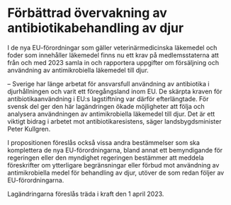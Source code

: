 # Förbättrad övervakning av antibiotikabehandling av djur

I de nya EU\-förordningar som gäller veterinärmedicinska läkemedel och foder som innehåller läkemedel finns nu ett krav på medlemsstaterna att från och med 2023 samla in och rapportera uppgifter om försäljning och användning av antimikrobiella läkemedel till djur.

– Sverige har länge arbetat för ansvarsfull användning av antibiotika i djurhållningen och varit ett föregångsland inom EU. De skärpta kraven för antibiotikaanvändning i EU:s lagstiftning var därför efterlängtade. För svensk del ger den här lagändringen ökade möjligheter att följa och analysera användningen av antimikrobiella läkemedel till djur. Det är ett viktigt bidrag i arbetet mot antibiotikaresistens, säger landsbygdsminister Peter Kullgren.

I propositionen föreslås också vissa andra bestämmelser som ska komplettera de nya EU\-förordningarna, bland annat ett bemyndigande för regeringen eller den myndighet regeringen bestämmer att meddela föreskrifter om ytterligare begränsningar eller förbud mot användning av antimikrobiella medel för behandling av djur, utöver de som redan följer av EU\-förordningarna.

Lagändringarna föreslås träda i kraft den 1 april 2023\.
